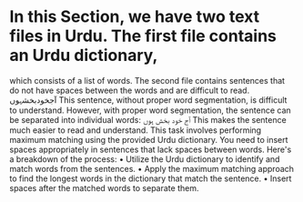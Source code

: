 # In this Section, we have  two text files in Urdu. The first file contains an Urdu dictionary,
which consists of a list of words. The second file contains sentences that do not have spaces between the
words and are difficult to read.
                                                                                                                                                                                 آجخودبخشہوں
This sentence, without proper word segmentation, is difficult to understand. However, with proper word
segmentation, the sentence can be separated into individual words:
                                                                                                                                                                                   آج خود بخش ہوں
This makes the sentence much easier to read and understand.
This task involves performing maximum matching using the provided Urdu dictionary. You need to insert
spaces appropriately in sentences that lack spaces between words. Here's a breakdown of the process:
• Utilize the Urdu dictionary to identify and match words from the sentences.
• Apply the maximum matching approach to find the longest words in the dictionary that match the
sentence.
• Insert spaces after the matched words to separate them.
